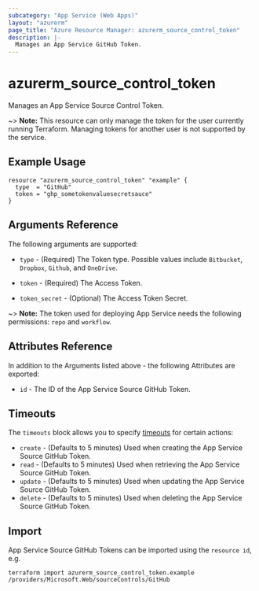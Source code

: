```yaml
---
subcategory: "App Service (Web Apps)"
layout: "azurerm"
page_title: "Azure Resource Manager: azurerm_source_control_token"
description: |-
  Manages an App Service GitHub Token.
---
```


# azurerm_source_control_token

Manages an App Service Source Control Token.

~> **Note:** This resource can only manage the token for the user currently running Terraform. Managing tokens for another user is not supported by the service.

## Example Usage

```hcl
resource "azurerm_source_control_token" "example" {
  type  = "GitHub"
  token = "ghp_sometokenvaluesecretsauce"
}
```

## Arguments Reference

The following arguments are supported:

* `type` - (Required) The Token type. Possible values include `Bitbucket`, `Dropbox`, `Github`, and `OneDrive`.

* `token` - (Required) The Access Token.

* `token_secret` - (Optional) The Access Token Secret.

~> **Note:** The token used for deploying App Service needs the following permissions: `repo` and `workflow`.

## Attributes Reference

In addition to the Arguments listed above - the following Attributes are exported:

* `id` - The ID of the App Service Source GitHub Token.

## Timeouts

The `timeouts` block allows you to specify [timeouts](https://www.terraform.io/language/resources/syntax#operation-timeouts) for certain actions:

* `create` - (Defaults to 5 minutes) Used when creating the App Service Source GitHub Token.
* `read` - (Defaults to 5 minutes) Used when retrieving the App Service Source GitHub Token.
* `update` - (Defaults to 5 minutes) Used when updating the App Service Source GitHub Token.
* `delete` - (Defaults to 5 minutes) Used when deleting the App Service Source GitHub Token.

## Import

App Service Source GitHub Tokens can be imported using the `resource id`, e.g.

```shell
terraform import azurerm_source_control_token.example /providers/Microsoft.Web/sourceControls/GitHub
```
